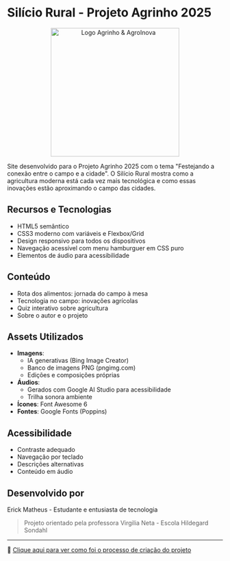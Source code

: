 # Silício Rural - Projeto Agrinho 2025

<p align="center">
  <img src="https://drive.google.com/uc?export=view&id=1SU6igspQS92bk-w4yH84AC5gIy3pwBPd" alt="Logo Agrinho & AgroInova" width="300"/>
</p>

Site desenvolvido para o Projeto Agrinho 2025 com o tema "Festejando a conexão entre o campo e a cidade". O Silício Rural mostra como a agricultura moderna está cada vez mais tecnológica e como essas inovações estão aproximando o campo das cidades.

## Recursos e Tecnologias
- HTML5 semântico
- CSS3 moderno com variáveis e Flexbox/Grid
- Design responsivo para todos os dispositivos
- Navegação acessível com menu hamburguer em CSS puro
- Elementos de áudio para acessibilidade

## Conteúdo
- Rota dos alimentos: jornada do campo à mesa
- Tecnologia no campo: inovações agrícolas
- Quiz interativo sobre agricultura
- Sobre o autor e o projeto

## Assets Utilizados
- **Imagens**: 
  - IA generativas (Bing Image Creator)
  - Banco de imagens PNG (pngimg.com)
  - Edições e composições próprias
- **Áudios**: 
  - Gerados com Google AI Studio para acessibilidade
  - Trilha sonora ambiente
- **Ícones**: Font Awesome 6
- **Fontes**: Google Fonts (Poppins)

## Acessibilidade
- Contraste adequado
- Navegação por teclado
- Descrições alternativas
- Conteúdo em áudio

## Desenvolvido por
Erick Matheus - Estudante e entusiasta de tecnologia

> Projeto orientado pela professora Virgilia Neta - Escola Hildegard Sondahl

---

🔗 [Clique aqui para ver como foi o processo de criação do projeto](https://drive.google.com/file/d/1IUVDakndnkYvRGuFsdclWHYPBk4qpuUu/view?usp=sharing)
